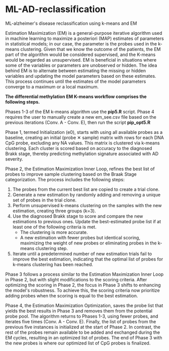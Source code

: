 # ML-AD-reclassification
ML-alzheimer's disease reclassification using k-means and EM

Estimation Maximization (EM) is a general-purpose iterative algorithm used in machine learning to maximize a posteriori (MAP) estimates of parameters in statistical models; in our case, the parameter is the probes used in the k-means clustering. Given that we know the outcome of the patients, the EM part of the algorithm would be considered supervised, and the K-means would be regarded as unsupervised. EM is beneficial in situations where some of the variables or parameters are unobserved or hidden. The idea behind EM is to alternate between estimating the missing or hidden variables and updating the model parameters based on these estimates. This process continues until the estimates of the model parameters converge to a maximum or a local maximum.

**The differential methylation EM K-means workflow comprises the following steps.**

Phases 1-3 of the EM k-means algorithm use the **pip5.R** script.
Phase 4 requires the user to manually create a new em_see.csv file based on the previous iterations (Conv. A - Conv. E), then run the script **pip_opt5.R**

Phase 1, termed Initialization (e0), starts with using all available probes as a baseline, creating an initial (probe ✕ sample) matrix with rows for each DNA CpG probe, excluding any NA values. This matrix is clustered via k-means clustering. Each cluster is scored based on accuracy to the diagnosed  Brakk stage, thereby predicting methylation signature associated with AD severity.

Phase 2, the Estimation Maximization Inner Loop, refines the best list of probes to improve sample clustering based on the Braak Stage categorization. The process includes the following steps:

1. The probes from the current best list are copied to create a trial clone.
2. Generate a new estimation by randomly adding and removing a unique set of probes in the trial clone.
3. Perform unsupervised k-means clustering on the samples with the new estimation, creating three groups (k=3).
4. Use the diagnosed Brakk stage to score and compare the new estimations to previous ones. Update the best-estimated probe list if at least one of the following criteria is met.
    - The clustering is more accurate.
    - A new estimation with fewer probes but identical scoring, maximizing the weight of new probes or eliminating probes in the k-means clustering step.
6. Iterate until a predetermined number of new estimation trials fail to improve the best estimation, indicating that the optimal list of probes for k-means clustering has been reached.

Phase 3 follows a process similar to the Estimation Maximization Inner Loop in Phase 2, but with slight modifications to the scoring criteria. After optimizing the scoring in Phase 2, the focus in Phase 3 shifts to enhancing the model's robustness. To achieve this, the scoring criteria now prioritize adding probes when the scoring is equal to the best estimation.



Phase 4, the Estimation Maximization Optimization, saves the probe list that yields the best results in Phase 3 and removes them from the potential probe pool. The algorithm returns to Phases 1-3, using fewer probes, and iterates five times (Conv. A - Conv. E). Finally, the list of probes from the previous five instances is initialized at the start of Phase 2. In contrast, the rest of the probes remain available to be added and exchanged during the EM cycles, resulting in an optimized list of probes. The end of Phase 3 with the new probes is where our optimized list of CpG probes is finalized.




